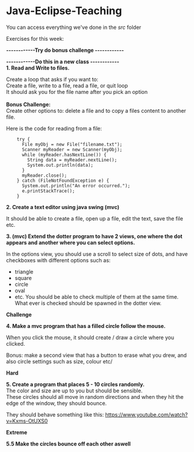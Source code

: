 ﻿# Java-Eclipse-Teaching

You can access everything we've done in the *src* folder

Exercises for this week:

**------------Try do bonus challenge ------------**<br/>

**------------Do this in a new class ------------**<br/>
**1. Read and Write to files.**<br/>

Create a loop that asks if you want to:<br/>
Create a file, write to a file, read a file, or quit loop<br/>
It should ask you for the file name after you pick an option<br/>
<br/>
**Bonus Challenge:**<br/>
Create other options to: delete a file and to copy a files content to another file.<br/>

Here is the code for reading from a file:
```
    try {
      File myObj = new File("filename.txt");
      Scanner myReader = new Scanner(myObj);
      while (myReader.hasNextLine()) {
        String data = myReader.nextLine();
        System.out.println(data);
      }
      myReader.close();
    } catch (FileNotFoundException e) {
      System.out.println("An error occurred.");
      e.printStackTrace();
    }
```


**2. Create a text editor using java swing (mvc)**

It should be able to create a file, open up a file, edit the text, save the file etc.<br/>

**3. (mvc) Extend the dotter program to have 2 views, one where the dot appears and another where you can select options.**

In the options view, you should use a scroll to select size of dots, and have checkboxes with different options such as:
- triangle
- square
- circle
- oval
- etc.
You should be able to check multiple of them at the same time. What ever is checked should be spawned in the dotter view.

**Challenge**

**4. Make a mvc program that has a filled circle follow the mouse.**

When you click the mouse, it should create / draw a circle where you clicked.

Bonus: make a second view that has a button to erase what you drew, and also circle settings such as size, colour etc/

**Hard**

**5. Create a program that places 5 - 10 circles randomly.** <br/>
The color and size are up to you but should be sensible.<br/>
These circles should all move in random directions and when they hit the edge of the window, they should bounce.

They should behave something like this: https://www.youtube.com/watch?v=Kxms-OtUXS0

**Extreme**

**5.5 Make the circles bounce off each other aswell**


